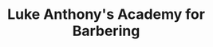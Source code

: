 ---
title: "Luke Anthony's Academy for Barbering"
url: /edinburgh/luke-anthonys-academy-for-barbering/
shop: hairdresser
---